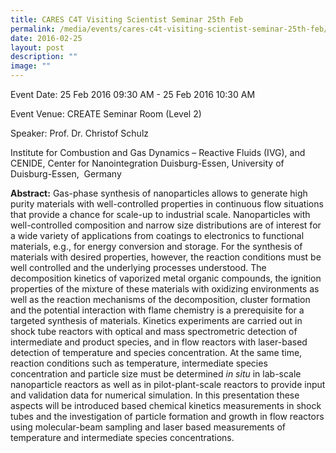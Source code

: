 ```yaml
---
title: CARES C4T Visiting Scientist Seminar 25th Feb
permalink: /media/events/cares-c4t-visiting-scientist-seminar-25th-feb/
date: 2016-02-25
layout: post
description: ""
image: ""
---
```


Event Date: 25 Feb 2016 09:30 AM - 25 Feb 2016 10:30 AM

Event Venue: CREATE Seminar Room (Level 2)

Speaker: Prof. Dr. Christof Schulz

Institute for Combustion and Gas Dynamics – Reactive Fluids (IVG), and  
CENIDE, Center for Nanointegration Duisburg-Essen, University of Duisburg-Essen,  Germany

**Abstract:** Gas-phase synthesis of nanoparticles allows to generate high purity materials with well-controlled properties in continuous flow situations that provide a chance for scale-up to industrial scale. Nanoparticles with well-controlled composition and narrow size distributions are of interest for a wide variety of applications from coatings to electronics to functional materials, e.g., for energy conversion and storage. For the synthesis of materials with desired properties, however, the reaction conditions must be well controlled and the underlying processes understood. The decomposition kinetics of vaporized metal organic compounds, the ignition properties of the mixture of these materials with oxidizing environments as well as the reaction mechanisms of the decomposition, cluster formation and the potential interaction with flame chemistry is a prerequisite for a targeted synthesis of materials. Kinetics experiments are carried out in shock tube reactors with optical and mass spectrometric detection of intermediate and product species, and in flow reactors with laser-based detection of temperature and species concentration. At the same time, reaction conditions such as temperature, intermediate species concentration and particle size must be determined _in situ_ in lab-scale nanoparticle reactors as well as in pilot-plant-scale reactors to provide input and validation data for numerical simulation. In this presentation these aspects will be introduced based chemical kinetics measurements in shock tubes and the investigation of particle formation and growth in flow reactors using molecular-beam sampling and laser based measurements of temperature and intermediate species concentrations.